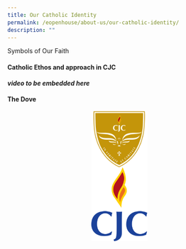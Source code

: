 ```yaml
---
title: Our Catholic Identity
permalink: /eopenhouse/about-us/our-catholic-identity/
description: ""
---
```

Symbols of Our Faith

#### **Catholic Ethos and approach in CJC**

***video to be embedded here***

#### **The Dove**

<style>  
img {  
  display: block;  
  margin-left: auto;  
  margin-right: auto;  
}  
</style>  
<img style="width:25%;" alt="CJC Crest" src="/images/cjc%20crest%20m.png">  
  
 

<style>  
img {  
  display: block;  
  margin-left: auto;  
  margin-right: auto;  
}  
</style>  
<img style="width:25%;" alt="CJC Flame" src="/images/cjc%20flame.png">  
  
 